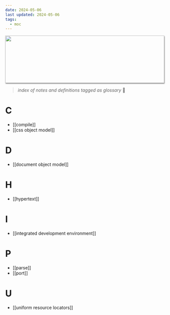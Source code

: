 ```yaml
---
date: 2024-05-06
last updated: 2024-05-06
tags:
  - moc
---
```

<img style="height: 150px; width: 100%; object-fit: cover; box-shadow: 1px 2px 3px rgba(0,0,0,.5);" src="https://64.media.tumblr.com/2cc69769199ad8791efc247aa2cff23e/ed06747aecc7e2f6-d0/s640x960/2775c521330ce349ec0df45a9fb768db19469291.gifv">

> *index of notes and definitions tagged as glossary* 📇

# C
- [[compile]]
- [[css object model]]
# D
- [[document object model]]
# H
- [[hypertext]]
# I
- [[integrated development environment]]
# P
- [[parse]]
- [[port]]
# U
- [[uniform resource locators]]
